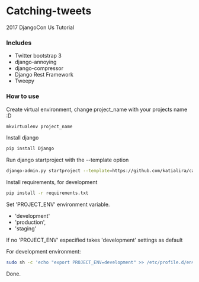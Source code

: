 # Catching-tweets
2017 DjangoCon Us Tutorial

### Includes
* Twitter bootstrap 3
* django-annoying
* django-compressor
* Django Rest Framework
* Tweepy

### How to use
Create virtual environment, change project_name with your projects name :D
```sh
mkvirtualenv project_name
```

Install django
```sh
pip install Django
```

Run django startproject with the --template option
```sh
django-admin.py startproject --template=https://github.com/katialira/catching-tweets/archive/master.zip project_name
```

Install requirements, for development
```sh
pip install -r requirements.txt
```

Set 'PROJECT_ENV' environment variable.
* 'development'
* 'production',
* 'staging'

If no 'PROJECT_ENV' especified takes 'development' settings as default

For development environment:
```sh
sudo sh -c 'echo "export PROJECT_ENV=development" >> /etc/profile.d/environment.sh' && source /etc/profile.d/environment.sh
```
Done.